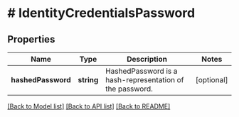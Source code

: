 # # IdentityCredentialsPassword

## Properties

Name | Type | Description | Notes
------------ | ------------- | ------------- | -------------
**hashedPassword** | **string** | HashedPassword is a hash-representation of the password. | [optional]

[[Back to Model list]](../../README.md#models) [[Back to API list]](../../README.md#endpoints) [[Back to README]](../../README.md)
